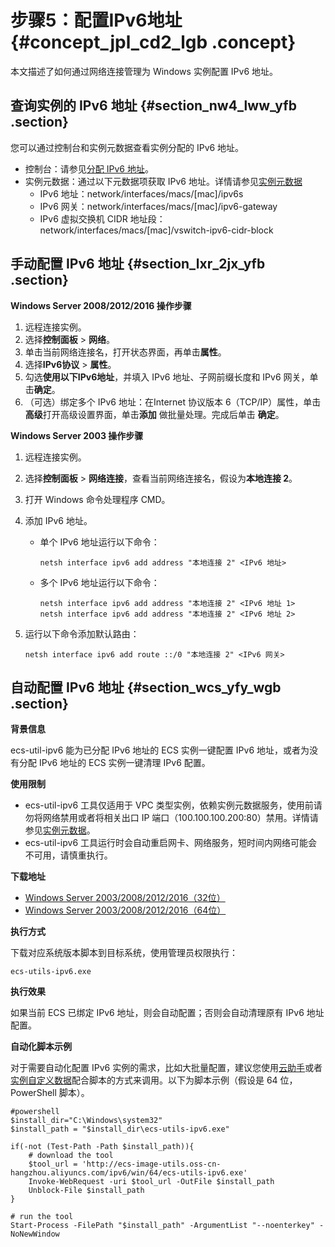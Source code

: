 # 步骤5：配置IPv6地址 {#concept_jpl_cd2_lgb .concept}

本文描述了如何通过网络连接管理为 Windows 实例配置 IPv6 地址。

## 查询实例的 IPv6 地址 {#section_nw4_lww_yfb .section}

您可以通过控制台和实例元数据查看实例分配的 IPv6 地址。

-   控制台：请参见[分配 IPv6 地址](cn.zh-CN/多站点network-new/IP地址/配置IPv6地址/Windows实例配置IPv6地址/步骤2：分配IPv6地址.md#)。
-   实例元数据：通过以下元数据项获取 IPv6 地址。详情请参见[实例元数据](cn.zh-CN/实例转移/配置实例运行时环境/实例自定义数据和元数据/实例元数据.md#)
    -   IPv6 地址：network/interfaces/macs/\[mac\]/ipv6s
    -   IPv6 网关：network/interfaces/macs/\[mac\]/ipv6-gateway
    -   IPv6 虚拟交换机 CIDR 地址段：network/interfaces/macs/\[mac\]/vswitch-ipv6-cidr-block

## 手动配置 IPv6 地址 {#section_lxr_2jx_yfb .section}

**Windows Server 2008/2012/2016 操作步骤**

1.  远程连接实例。
2.  选择**控制面板** \> **网络**。
3.  单击当前网络连接名，打开状态界面，再单击**属性**。
4.  选择**IPv6协议** \> **属性**。
5.  勾选**使用以下IPv6地址**，并填入 IPv6 地址、子网前缀长度和 IPv6 网关，单击**确定**。
6.  （可选）绑定多个 IPv6 地址：在Internet 协议版本 6（TCP/IP）属性，单击 **高级**打开高级设置界面，单击**添加** 做批量处理。完成后单击 **确定**。

**Windows Server 2003 操作步骤**

1.  远程连接实例。
2.  选择**控制面板** \> **网络连接**，查看当前网络连接名，假设为**本地连接 2**。
3.  打开 Windows 命令处理程序 CMD。
4.  添加 IPv6 地址。
    -   单个 IPv6 地址运行以下命令：

        ```
        netsh interface ipv6 add address "本地连接 2" <IPv6 地址>
        ```

    -   多个 IPv6 地址运行以下命令：

        ```
        netsh interface ipv6 add address "本地连接 2" <IPv6 地址 1>
        netsh interface ipv6 add address "本地连接 2" <IPv6 地址 2>
        ```

5.  运行以下命令添加默认路由：

    ```
    netsh interface ipv6 add route ::/0 "本地连接 2" <IPv6 网关>
    ```


## 自动配置 IPv6 地址 {#section_wcs_yfy_wgb .section}

**背景信息**

ecs-util-ipv6 能为已分配 IPv6 地址的 ECS 实例一键配置 IPv6 地址，或者为没有分配 IPv6 地址的 ECS 实例一键清理 IPv6 配置。

**使用限制**

-   ecs-util-ipv6 工具仅适用于 VPC 类型实例，依赖实例元数据服务，使用前请勿将网络禁用或者将相关出口 IP 端口（100.100.100.200:80）禁用。详情请参见[实例元数据](cn.zh-CN/实例转移/配置实例运行时环境/实例自定义数据和元数据/实例元数据.md#)。
-   ecs-util-ipv6 工具运行时会自动重启网卡、网络服务，短时间内网络可能会不可用，请慎重执行。

**下载地址**

-   [Windows Server 2003/2008/2012/2016（32位）](http://ecs-image-utils.oss-cn-hangzhou.aliyuncs.com/ipv6/win/32/ecs-utils-ipv6.exe)
-   [Windows Server 2003/2008/2012/2016（64位）](http://ecs-image-utils.oss-cn-hangzhou.aliyuncs.com/ipv6/win/64/ecs-utils-ipv6.exe)

**执行方式**

下载对应系统版本脚本到目标系统，使用管理员权限执行：

```
ecs-utils-ipv6.exe
```

**执行效果**

如果当前 ECS 已绑定 IPv6 地址，则会自动配置；否则会自动清理原有 IPv6 地址配置。

**自动化脚本示例**

对于需要自动化配置 IPv6 实例的需求，比如大批量配置，建议您使用[云助手](../../../../../cn.zh-CN/部署与运维/云助手/云助手概述.md#)或者[实例自定义数据](cn.zh-CN/实例转移/配置实例运行时环境/实例自定义数据/实例自定义数据.md#)配合脚本的方式来调用。以下为脚本示例（假设是 64 位，PowerShell 脚本）。

```
#powershell
$install_dir="C:\Windows\system32"
$install_path = "$install_dir\ecs-utils-ipv6.exe"

if(-not (Test-Path -Path $install_path)){
    # download the tool
    $tool_url = 'http://ecs-image-utils.oss-cn-hangzhou.aliyuncs.com/ipv6/win/64/ecs-utils-ipv6.exe' 
    Invoke-WebRequest -uri $tool_url -OutFile $install_path
    Unblock-File $install_path
}

# run the tool
Start-Process -FilePath "$install_path" -ArgumentList "--noenterkey" -NoNewWindow
```

